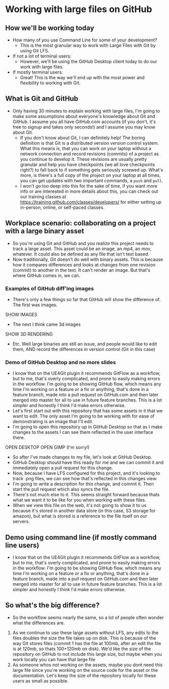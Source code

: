 # Working with large files on GitHub

## How we'll be working today
- How many of you use Command Line for some of your development?
  - This is the most granular way to work with Large Files with Git by using Git LFS.
- If not a lot of terminal users:
  - However, we'll be using the GitHub Desktop client today to do our work with large files.
- If mostly terminal users:
  - Great! This is the way we'll end up with the most power and flexibility to working with Git.

## What is Git and GitHub
- Only having 30 minutes to explain working with large files, I'm going to make some assumptions about everyone's knowledge about Git and GitHub. I assume you all have GitHub.com accounts (if you don't, it's free to signup and takes only seconds!) and I assume you may know about Git.
  - If you don't know about Git, I can definitely help! The boring definition is that Git is a distributed version version control system. What this means is, that you can work on your laptop without a network connection and record revisions (commits) of a project as you continue to develop it. These revisions are usually pretty granular and help you have checkpoints (we all love checkpoints right?) to fall back to if something gets seriously screwed up. What's more, is there's a full copy of the project on your laptop at all times, you can get updates with two important commands, a `push` and `pull`.
  - I won't go too deep into this for the sake of time, if you want more info or are interested in more details about this, you can check out our training classes at https://training.github.com/classes/developers/ for either setting up in-person, online, or self-paced classes.

## Workplace scenario: collaborating on a project with a large binary asset
- So you're using Git and GitHub and you realize this project needs to track a large asset. This asset could be an image, an mp4, an mov, whatever. It could also be defined as any file that isn't text based.
- Now traditionally, Git doesn't do well with binary assets. This is because how it compares differences and looks at changes from one revision (commit) to another in the text. It can't render an image. But that's where GitHub comes in, we can.

### Examples of GitHub diff'ing images
- There's only a few things so far that GitHub will show the difference of. The first was images.

SHOW IMAGES

- The next I think came 3d images

SHOW 3D RENDERING

- Etc. Well large binaries are still an issue, and people would like to edit them, AND record the differences in version control (Git in this case)

### Demo of GitHub Desktop and no more slides
- I know that on the UE4Git plugin it recommends GitFlow as a workflow, but to me, that's overly complicated, and prone to easily making errors in the workflow. I'm going to be showing GitHub flow, which means any time I'm working on a feature or a fix or anything, that's done in a feature branch, made into a pull request on GitHub.com and then later merged into master for all to use in future feature branches. This is a lot simpler and honestly I think I'd make errors otherwise.
- Let's first start out with this repository that has some assets in it that we want to edit. The only asset I'm going to be working with for ease of demonstrating is an image that I'll edit.
- I'm going to open this repository up in GitHub Desktop so that as I make changes to the assets I can see them reflected in the user interface there.

OPEN DESKTOP
OPEN GIMP (I'm sorry!)

- So after I've made changes to my file, let's look at GitHub Desktop.
- GitHub Desktop should have this ready for me and we can commit it and immediately open a pull request for this change.
- Now, because I have LFS configured for this project, and it's looking to track .png files, we can see how that's reflected in this changes view.
- I'm going to write a description for this change, and commit it. Then start the pull request which also syncs the file.
- There's not much else to it. This seems straight forward because thats what we want it to be like for you when working with these files.
- When we view this file on the web, it's not going to show it to us because it's stored in another data store (in this case, S3 storage for amazon), but what is stored is a reference to the file itself on our servers.

## Demo using command line (if mostly command line users)
- I know that on the UE4Git plugin it recommends GitFlow as a workflow, but to me, that's overly complicated, and prone to easily making errors in the workflow. I'm going to be showing GitHub flow, which means any time I'm working on a feature or a fix or anything, that's done in a feature branch, made into a pull request on GitHub.com and then later merged into master for all to use in future feature branches. This is a lot simpler and honestly I think I'd make errors otherwise.

## So what's the big difference?
- So the workflow seems nearly the same, so a lot of people often wonder what the differences are.

1. As we continue to use these large assets without LFS, any edits to the files doubles the size the file takes up on disk. This is because of the way Git stores files (commit 1 has the file at 100mb, after an edit the file is at 120mb, so thats 100+120mb on disk). We'd like the size of the repository on GitHub to not include this large size, but maybe when you work locally you can have that large file
2. As someone whos not working on the assets, maybe you dont need this large file since you're working on the source code for the asset or the documentation. Let's keep the size of the repository locally for these users as small as possible.
